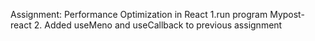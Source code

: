 Assignment: Performance Optimization in React
1.run program Mypost-react
2. Added useMeno and useCallback to previous assignment
